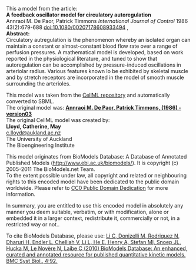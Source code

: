 

This a model from the article:  
**A feedback oscillator model for circulatory autoregulation**   
Annraoi M. De Paor, Patrick Timmons _International Journal of Control_ 1986
43(2):679-688
[doi:10.1080/00207178608933494](http://dx.doi.org/10.1080/00207178608933494 )
,  
**Abstract:**   
Circulatory autregulation is the phenomenon whereby an isolated organ can
maintain a constant or almost-constant blood flow rate over a range of
perfusion pressures. A mathematical model is developed, based on work reported
in the physiological literature, and tuned to show that autoregulation can be
accomplished by pressure-induced oscillations in arteriolar radius. Various
features known lo be exhibited by skeletal muscle and by stretch receptors are
incorporated in the model of smooth muscle surrounding the arterioles.

This model was taken from the [CellML
repository](http://www.cellml.org/models) and automatically converted to SBML.  
The original model was: [ **Annraoi M. De Paor, Patrick Timmons, (1986) -
version03** ](http://www.cellml.org/models/depaor_timmons_1986_version03)  
The original CellML model was created by:  
**Lloyd, Catherine, May**   
c.lloyd@aukland.ac.nz  
The University of Auckland  
The Bioengineering Institute  

This model originates from BioModels Database: A Database of Annotated
Published Models (http://www.ebi.ac.uk/biomodels/). It is copyright (c)
2005-2011 The BioModels.net Team.  
To the extent possible under law, all copyright and related or neighbouring
rights to this encoded model have been dedicated to the public domain
worldwide. Please refer to [CC0 Public Domain
Dedication](http://creativecommons.org/publicdomain/zero/1.0/) for more
information.

In summary, you are entitled to use this encoded model in absolutely any
manner you deem suitable, verbatim, or with modification, alone or embedded it
in a larger context, redistribute it, commercially or not, in a restricted way
or not..  
  
To cite BioModels Database, please use: [Li C, Donizelli M, Rodriguez N,
Dharuri H, Endler L, Chelliah V, Li L, He E, Henry A, Stefan MI, Snoep JL,
Hucka M, Le Novère N, Laibe C (2010) BioModels Database: An enhanced, curated
and annotated resource for published quantitative kinetic models. BMC Syst
Biol., 4:92.](http://www.ncbi.nlm.nih.gov/pubmed/20587024)

